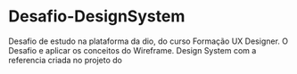 # Desafio-DesignSystem
Desafio de estudo na plataforma da dio, do curso Formação UX Designer. O  Desafio e aplicar os conceitos do Wireframe. Design System com a referencia criada no projeto do 

